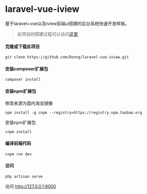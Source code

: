 # laravel-vue-iview
基于laravel+vue以及iview前端ui搭建的后台系统快速开发样板。

> 此项目的搭建过程可以访问[这里]()

#### 克隆或下载此项目
```
git clone https://github.com/Donng/laravel-vue-iview.git
```
#### 安装composer扩展包
```
composer install
```

#### 安装npm扩展包
修改来源为国内淘宝镜像
```
npm install -g cnpm --registry=https://registry.npm.taobao.org
```
安装npm扩展包
```
cnpm install
```

#### 编译前端代码
```
cnpm run dev
```

#### 访问
```
php artisan serve
```
访问 http://127.0.0.1:8000

